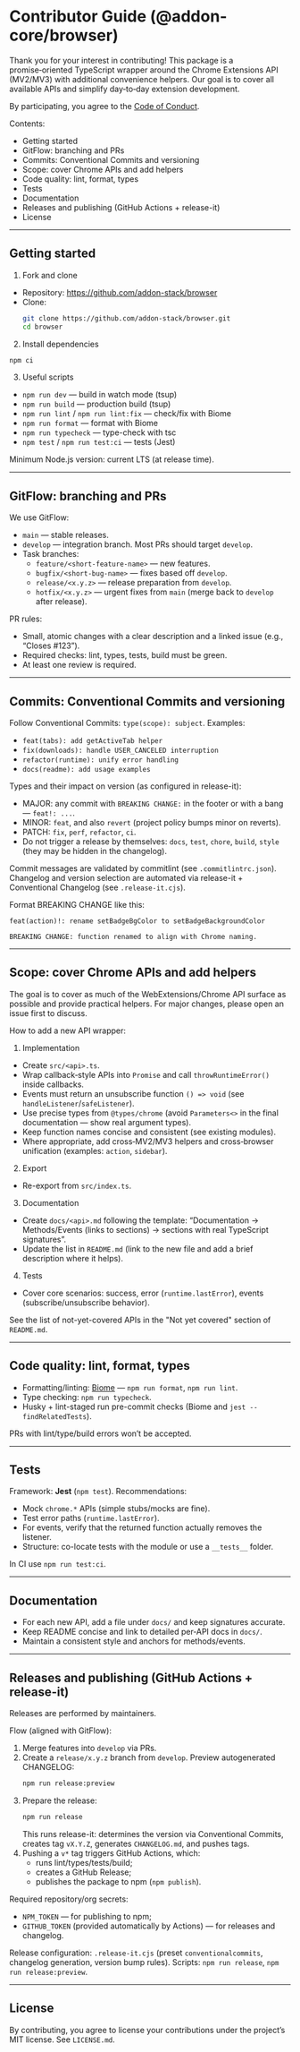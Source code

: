 # Contributor Guide (@addon-core/browser)

Thank you for your interest in contributing! This package is a promise‑oriented TypeScript wrapper around the Chrome Extensions API (MV2/MV3) with additional convenience helpers. Our goal is to cover all available APIs and simplify day‑to‑day extension development.

By participating, you agree to the [Code of Conduct](CODE_OF_CONDUCT.md).

Contents:
- Getting started
- GitFlow: branching and PRs
- Commits: Conventional Commits and versioning
- Scope: cover Chrome APIs and add helpers
- Code quality: lint, format, types
- Tests
- Documentation
- Releases and publishing (GitHub Actions + release-it)
- License

---

## Getting started

1) Fork and clone
- Repository: https://github.com/addon-stack/browser
- Clone:
  ```bash
  git clone https://github.com/addon-stack/browser.git
  cd browser
  ```

2) Install dependencies
```bash
npm ci
```

3) Useful scripts
- `npm run dev` — build in watch mode (tsup)
- `npm run build` — production build (tsup)
- `npm run lint` / `npm run lint:fix` — check/fix with Biome
- `npm run format` — format with Biome
- `npm run typecheck` — type-check with tsc
- `npm test` / `npm run test:ci` — tests (Jest)

Minimum Node.js version: current LTS (at release time).

---

## GitFlow: branching and PRs

We use GitFlow:
- `main` — stable releases.
- `develop` — integration branch. Most PRs should target `develop`.
- Task branches:
  - `feature/<short-feature-name>` — new features.
  - `bugfix/<short-bug-name>` — fixes based off `develop`.
  - `release/<x.y.z>` — release preparation from `develop`.
  - `hotfix/<x.y.z>` — urgent fixes from `main` (merge back to `develop` after release).

PR rules:
- Small, atomic changes with a clear description and a linked issue (e.g., “Closes #123”).
- Required checks: lint, types, tests, build must be green.
- At least one review is required.

---

## Commits: Conventional Commits and versioning

Follow Conventional Commits: `type(scope): subject`.
Examples:
- `feat(tabs): add getActiveTab helper`
- `fix(downloads): handle USER_CANCELED interruption`
- `refactor(runtime): unify error handling`
- `docs(readme): add usage examples`

Types and their impact on version (as configured in release-it):
- MAJOR: any commit with `BREAKING CHANGE:` in the footer or with a bang — `feat!: ...`.
- MINOR: `feat`, and also `revert` (project policy bumps minor on reverts).
- PATCH: `fix`, `perf`, `refactor`, `ci`.
- Do not trigger a release by themselves: `docs`, `test`, `chore`, `build`, `style` (they may be hidden in the changelog).

Commit messages are validated by commitlint (see `.commitlintrc.json`). Changelog and version selection are automated via release-it + Conventional Changelog (see `.release-it.cjs`).

Format BREAKING CHANGE like this:
```
feat(action)!: rename setBadgeBgColor to setBadgeBackgroundColor

BREAKING CHANGE: function renamed to align with Chrome naming.
```

---

## Scope: cover Chrome APIs and add helpers

The goal is to cover as much of the WebExtensions/Chrome API surface as possible and provide practical helpers. For major changes, please open an issue first to discuss.

How to add a new API wrapper:
1) Implementation
- Create `src/<api>.ts`.
- Wrap callback‑style APIs into `Promise` and call `throwRuntimeError()` inside callbacks.
- Events must return an unsubscribe function `() => void` (see `handleListener`/`safeListener`).
- Use precise types from `@types/chrome` (avoid `Parameters<>` in the final documentation — show real argument types).
- Keep function names concise and consistent (see existing modules).
- Where appropriate, add cross‑MV2/MV3 helpers and cross‑browser unification (examples: `action`, `sidebar`).

2) Export
- Re-export from `src/index.ts`.

3) Documentation
- Create `docs/<api>.md` following the template: “Documentation → Methods/Events (links to sections) → sections with real TypeScript signatures”.
- Update the list in `README.md` (link to the new file and add a brief description where it helps).

4) Tests
- Cover core scenarios: success, error (`runtime.lastError`), events (subscribe/unsubscribe behavior).

See the list of not-yet-covered APIs in the "Not yet covered" section of `README.md`.

---

## Code quality: lint, format, types

- Formatting/linting: [Biome](https://biomejs.dev/) — `npm run format`, `npm run lint`.
- Type checking: `npm run typecheck`.
- Husky + lint-staged run pre-commit checks (Biome and `jest --findRelatedTests`).

PRs with lint/type/build errors won’t be accepted.

---

## Tests

Framework: **Jest** (`npm test`). Recommendations:
- Mock `chrome.*` APIs (simple stubs/mocks are fine).
- Test error paths (`runtime.lastError`).
- For events, verify that the returned function actually removes the listener.
- Structure: co-locate tests with the module or use a `__tests__` folder.

In CI use `npm run test:ci`.

---

## Documentation

- For each new API, add a file under `docs/` and keep signatures accurate.
- Keep README concise and link to detailed per‑API docs in `docs/`.
- Maintain a consistent style and anchors for methods/events.

---

## Releases and publishing (GitHub Actions + release-it)

Releases are performed by maintainers.

Flow (aligned with GitFlow):
1) Merge features into `develop` via PRs.
2) Create a `release/x.y.z` branch from `develop`. Preview autogenerated CHANGELOG:
   ```bash
   npm run release:preview
   ```
3) Prepare the release:
   ```bash
   npm run release
   ```
   This runs release-it: determines the version via Conventional Commits, creates tag `vX.Y.Z`, generates `CHANGELOG.md`, and pushes tags.
4) Pushing a `v*` tag triggers GitHub Actions, which:
   - runs lint/types/tests/build;
   - creates a GitHub Release;
   - publishes the package to npm (`npm publish`).

Required repository/org secrets:
- `NPM_TOKEN` — for publishing to npm;
- `GITHUB_TOKEN` (provided automatically by Actions) — for releases and changelog.

Release configuration: `.release-it.cjs` (preset `conventionalcommits`, changelog generation, version bump rules). Scripts: `npm run release`, `npm run release:preview`.

---

## License

By contributing, you agree to license your contributions under the project’s MIT license. See `LICENSE.md`.
